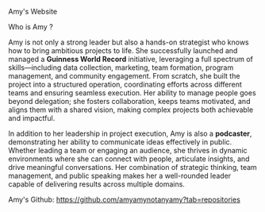 Amy's Website 

Who is Amy ? 

Amy is not only a strong leader but also a hands-on strategist who knows how to bring ambitious projects to life. She successfully launched and managed a **Guinness World Record** initiative, leveraging a full spectrum of skills—including data collection, marketing, team formation, program management, and community engagement. From scratch, she built the project into a structured operation, coordinating efforts across different teams and ensuring seamless execution. Her ability to manage people goes beyond delegation; she fosters collaboration, keeps teams motivated, and aligns them with a shared vision, making complex projects both achievable and impactful.  

In addition to her leadership in project execution, Amy is also a **podcaster**, demonstrating her ability to communicate ideas effectively in public. Whether leading a team or engaging an audience, she thrives in dynamic environments where she can connect with people, articulate insights, and drive meaningful conversations. Her combination of strategic thinking, team management, and public speaking makes her a well-rounded leader capable of delivering results across multiple domains.


Amy's Github: 
https://github.com/amyamynotanyamy?tab=repositories

